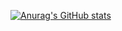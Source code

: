 [![Anurag's GitHub stats](https://github-readme-stats.vercel.app/api?username=TCMHSJ&show_icons=true&theme=solarized-light)](https://github.com/anuraghazra/github-readme-stats)
